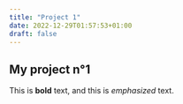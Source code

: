 ```yaml
---
title: "Project 1"
date: 2022-12-29T01:57:53+01:00
draft: false
---
```


## My project n°1

This is **bold** text, and this is *emphasized* text.
